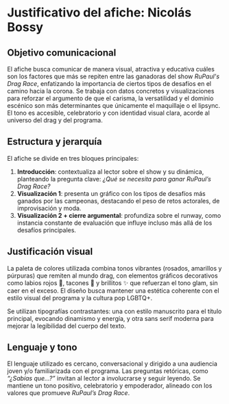 # Justificativo del afiche: Nicolás Bossy

## Objetivo comunicacional

El afiche busca comunicar de manera visual, atractiva y educativa cuáles son los factores que más se repiten entre las ganadoras del show *RuPaul's Drag Race*, enfatizando la importancia de ciertos tipos de desafíos en el camino hacia la corona. Se trabaja con datos concretos y visualizaciones para reforzar el argumento de que el carisma, la versatilidad y el dominio escénico son más determinantes que únicamente el maquillaje o el lipsync. El tono es accesible, celebratorio y con identidad visual clara, acorde al universo del drag y del programa.

## Estructura y jerarquía

El afiche se divide en tres bloques principales:

1. **Introducción**: contextualiza al lector sobre el show y su dinámica, planteando la pregunta clave: *¿Qué se necesita para ganar RuPaul’s Drag Race?*
2. **Visualización 1**: presenta un gráfico con los tipos de desafíos más ganados por las campeonas, destacando el peso de retos actorales, de improvisación y moda.
3. **Visualización 2 + cierre argumental**: profundiza sobre el runway, como instancia constante de evaluación que influye incluso más allá de los desafíos principales.


## Justificación visual

La paleta de colores utilizada combina tonos vibrantes (rosados, amarillos y púrpuras) que remiten al mundo drag, con elementos gráficos decorativos como labios rojos 💋, tacones 👠 y brillitos ✨ que refuerzan el tono glam, sin caer en el exceso. El diseño busca mantener una estética coherente con el estilo visual del programa y la cultura pop LGBTQ+.

Se utilizan tipografías contrastantes: una con estilo manuscrito para el título principal, evocando dinamismo y energía, y otra sans serif moderna para mejorar la legibilidad del cuerpo del texto.

## Lenguaje y tono

El lenguaje utilizado es cercano, conversacional y dirigido a una audiencia joven y/o familiarizada con el programa. Las preguntas retóricas, como *“¿Sabías que…?”* invitan al lector a involucrarse y seguir leyendo. Se mantiene un tono positivo, celebratorio y empoderador, alineado con los valores que promueve *RuPaul’s Drag Race*.